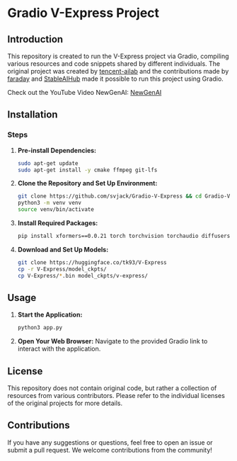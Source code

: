# Gradio V-Express Project

## Introduction

This repository is created to run the V-Express project via Gradio, compiling various resources and code snippets shared by different individuals. The original project was created by [tencent-ailab](https://github.com/tencent-ailab/V-Express) and the contributions made by [faraday](https://github.com/faraday) and [StableAIHub](https://www.youtube.com/@StableAIHub) made it possible to run this project using Gradio.

Check out the YouTube Video NewGenAI:
[NewGenAI](https://youtu.be/OFt6a2rR8GY?si=S82ZwP1w1OJvlYJR)

## Installation

### Steps

1. **Pre-install Dependencies:**
   ```bash
   sudo apt-get update
   sudo apt-get install -y cmake ffmpeg git-lfs
   ```

2. **Clone the Repository and Set Up Environment:**
   ```bash
   git clone https://github.com/svjack/Gradio-V-Express && cd Gradio-V-Express
   python3 -m venv venv
   source venv/bin/activate
   ```

3. **Install Required Packages:**
   ```bash
   pip install xformers==0.0.21 torch torchvision torchaudio diffusers==0.24.0 imageio-ffmpeg==0.4.9 omegaconf==2.2.3 onnxruntime-gpu==1.16.3 safetensors==0.4.2 transformers==4.30.2 einops==0.4.1 tqdm==4.66.1 av==11.0.0 accelerate insightface dlib gradio
   ```

4. **Download and Set Up Models:**
   ```bash
   git clone https://huggingface.co/tk93/V-Express
   cp -r V-Express/model_ckpts/
   cp V-Express/*.bin model_ckpts/v-express/
   ```

<!--
5. **Modify `app.py` to Use `.bin` Files:**
   ```bash
   sed -i 's/\.pth/\.bin/g' app.py
   ```
-->

## Usage

1. **Start the Application:**
   ```bash
   python3 app.py
   ```

2. **Open Your Web Browser:**
   Navigate to the provided Gradio link to interact with the application.

## License

This repository does not contain original code, but rather a collection of resources from various contributors. Please refer to the individual licenses of the original projects for more details.

## Contributions

If you have any suggestions or questions, feel free to open an issue or submit a pull request. We welcome contributions from the community!
